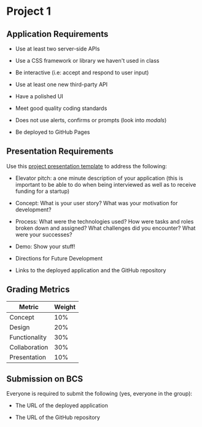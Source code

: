 # Project 1

## Application Requirements

- Use at least two server-side APIs

- Use a CSS framework or library we haven't used in class

- Be interactive (i.e: accept and respond to user input)

- Use at least one new third-party API

- Have a polished UI

- Meet good quality coding standards

- Does not use alerts, confirms or prompts (look into _modals_)

- Be deployed to GitHub Pages

## Presentation Requirements

Use this [project presentation template](https://docs.google.com/presentation/d/1_u8TKy5zW5UlrVQVnyDEZ0unGI2tjQPDEpA0FNuBKAw/edit?usp=sharing) to address the following:

- Elevator pitch: a one minute description of your application (this is important to be able to do when being interviewed as well as to receive funding for a startup)

- Concept: What is your user story? What was your motivation for development?

- Process: What were the technologies used? How were tasks and roles broken down and assigned? What challenges did you encounter? What were your successes?

- Demo: Show your stuff!

- Directions for Future Development

- Links to the deployed application and the GitHub repository

## Grading Metrics

| Metric        | Weight |
| ------------- | ------ |
| Concept       | 10%    |
| Design        | 20%    |
| Functionality | 30%    |
| Collaboration | 30%    |
| Presentation  | 10%    |

## Submission on BCS

Everyone is required to submit the following (yes, everyone in the group):

- The URL of the deployed application

- The URL of the GitHub repository
